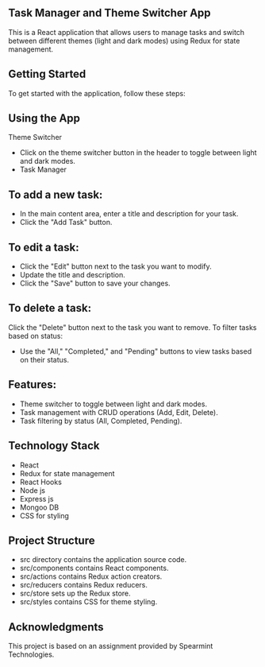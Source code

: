 ## Task Manager and Theme Switcher App

This is a React application that allows users to manage tasks and switch between different themes (light and dark modes) using Redux for state management.

## Getting Started

To get started with the application, follow these steps:

## Using the App

Theme Switcher
- Click on the theme switcher button in the header to toggle between light and dark modes.
- Task Manager

## To add a new task:

- In the main content area, enter a title and description for your task.
- Click the "Add Task" button.

## To edit a task:

- Click the "Edit" button next to the task you want to modify.
- Update the title and description.
- Click the "Save" button to save your changes.

## To delete a task:

Click the "Delete" button next to the task you want to remove.
To filter tasks based on status:

- Use the "All," "Completed," and "Pending" buttons to view tasks based on their status.
## Features:

- Theme switcher to toggle between light and dark modes.
- Task management with CRUD operations (Add, Edit, Delete).
- Task filtering by status (All, Completed, Pending).

## Technology Stack

- React
- Redux for state management
- React Hooks
- Node js
- Express js
- Mongoo DB
- CSS for styling

## Project Structure

- src directory contains the application source code.
- src/components contains React components.
- src/actions contains Redux action creators.
- src/reducers contains Redux reducers.
- src/store sets up the Redux store.
- src/styles contains CSS for theme styling.


## Acknowledgments
This project is based on an assignment provided by Spearmint Technologies.
